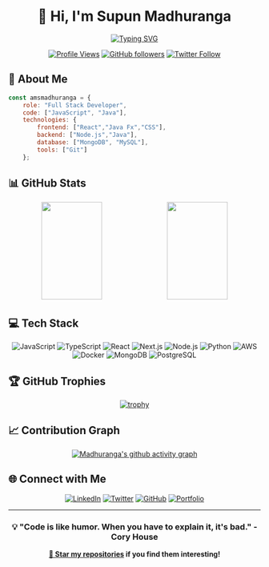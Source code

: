 # <div align="center">👋 Hi, I'm Supun Madhuranga</div>

<div align="center">
  
[![Typing SVG](https://readme-typing-svg.demolab.com?font=Montserrat&weight=600&size=24&duration=3000&pause=1000&color=2F81F7&center=true&vCenter=true&random=false&width=500&lines=Full+Stack+Developer;Software+Engineer;Tech+Innovation+Leader)](https://git.io/typing-svg)

[![Profile Views](https://komarev.com/ghpvc/?username=smadhuranga&color=2F81F7&style=for-the-badge&label=PROFILE+VIEWS)](https://github.com/smadhuranga)
[![GitHub followers](https://img.shields.io/github/followers/smadhuranga?style=for-the-badge&color=2F81F7&labelColor=1a1e22)](https://github.com/smadhuranga?tab=followers)
[![Twitter Follow](https://img.shields.io/twitter/follow/smadhuranga?style=for-the-badge&color=2F81F7&labelColor=1a1e22&logo=twitter)](https://twitter.com/smadhuranga)

</div>

## 🚀 About Me

```javascript
const amsmadhuranga = {
    role: "Full Stack Developer",
    code: ["JavaScript", "Java"],
    technologies: {
        frontend: ["React","Java Fx","CSS"],
        backend: ["Node.js","Java"],
        database: ["MongoDB", "MySQL"],
        tools: ["Git"]
    };
```

## 📊 GitHub Stats

<div align="center">
  <img width="49%" height="195px" src="https://github-readme-stats.vercel.app/api?username=smadhuranga&show_icons=true&theme=github_dark&hide_border=true&bg_color=0d1117&title_color=2F81F7&icon_color=2F81F7&text_color=ffffff&count_private=true" />
  <img width="49%" height="195px" src="https://github-readme-streak-stats.herokuapp.com/?user=smadhuranga&theme=github-dark&hide_border=true&background=0d1117&ring=2F81F7&fire=2F81F7&currStreakLabel=2F81F7" />
</div>

## 💻 Tech Stack

<div align="center">

![JavaScript](https://img.shields.io/badge/JavaScript-F7DF1E?style=for-the-badge&logo=javascript&logoColor=black)
![TypeScript](https://img.shields.io/badge/TypeScript-007ACC?style=for-the-badge&logo=typescript&logoColor=white)
![React](https://img.shields.io/badge/React-20232A?style=for-the-badge&logo=react&logoColor=61DAFB)
![Next.js](https://img.shields.io/badge/Next.js-000000?style=for-the-badge&logo=next.js&logoColor=white)
![Node.js](https://img.shields.io/badge/Node.js-339933?style=for-the-badge&logo=node.js&logoColor=white)
![Python](https://img.shields.io/badge/Python-3776AB?style=for-the-badge&logo=python&logoColor=white)
![AWS](https://img.shields.io/badge/AWS-232F3E?style=for-the-badge&logo=amazon-aws&logoColor=white)
![Docker](https://img.shields.io/badge/Docker-2496ED?style=for-the-badge&logo=docker&logoColor=white)
![MongoDB](https://img.shields.io/badge/MongoDB-47A248?style=for-the-badge&logo=mongodb&logoColor=white)
![PostgreSQL](https://img.shields.io/badge/PostgreSQL-316192?style=for-the-badge&logo=postgresql&logoColor=white)

</div>

## 🏆 GitHub Trophies

<div align="center">
  
[![trophy](https://github-profile-trophy.vercel.app/?username=smadhuranga&theme=algolia&no-frame=true&row=1&column=6&margin-w=15&margin-h=15)](https://github.com/ryo-ma/github-profile-trophy)

</div>

## 📈 Contribution Graph

<div align="center">
  
[![Madhuranga's github activity graph](https://github-readme-activity-graph.vercel.app/graph?username=smadhuranga&theme=react-dark&hide_border=true&area=true&bg_color=0d1117&color=2F81F7&line=2F81F7&point=2F81F7)](https://github.com/smadhuranga)

</div>

## 🌐 Connect with Me

<div align="center">
  
[![LinkedIn](https://img.shields.io/badge/LinkedIn-0077B5?style=for-the-badge&logo=linkedin&logoColor=white)](https://linkedin.com/in/smadhuranga)
[![Twitter](https://img.shields.io/badge/Twitter-1DA1F2?style=for-the-badge&logo=twitter&logoColor=white)](https://twitter.com/smadhuranga)
[![GitHub](https://img.shields.io/badge/GitHub-100000?style=for-the-badge&logo=github&logoColor=white)](https://github.com/smadhuranga)
[![Portfolio](https://img.shields.io/badge/Portfolio-FF5722?style=for-the-badge&logo=google-chrome&logoColor=white)](https://smadhuranga.github.io)

</div>

---

<div align="center">
  
### 💡 "Code is like humor. When you have to explain it, it's bad." - Cory House

**[🌟 Star my repositories](https://github.com/smadhuranga?tab=repositories) if you find them interesting!**

</div>
